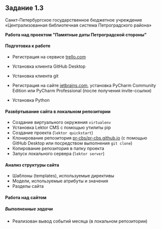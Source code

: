 ## Задание 1.3

Санкт-Петербургское государственное бюджетное учреждение «Централизованная библиотечная система Петроградского района»

**Работа над проектом "Памятные даты Петроградской стороны"**

#### Подготовка к работе

- Регистрация на сервисе [trello.com](trello.com)

- Установка клиента GitHub Desktop
- Установка клиента git

- Регистрация на сайте [jetbrains.com](jetbrains.com), установка PyCharm Community Edition или PyCharm Professional (после получения invite-ссылки)
- Установка Python

#### Развёртывание сайта в локальном репозитории

- Создание виртуального окружения `virtualenv`
- Установка Lektor CMS с помощью утилиты pip
- Создание проекта (`lektor quickstart`)
- Клонирование репозитория [pr-cbs/pr-cbs.github.io](github.com/pr-cbs/pr-cbs.github.io) (с помощью GitHub Desktop или посредством выполнения `git clone`)
- Копирование репозитория в папку проекта
- Запуск локального сервера (`lektor server`)

#### Анализ структуры сайта

- Шаблоны (templates), используемые директивы
- Модели, используемые атрибуты и значения
- Разделы сайта

#### Работа над сайтом

##### Выполненные задачи

- Реализован вывод событий месяца (в локальном репозитории)

